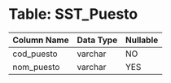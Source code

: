 # Table: SST_Puesto

| Column Name | Data Type | Nullable |
|-------------|-----------|----------|
| cod_puesto | varchar | NO |
| nom_puesto | varchar | YES |
